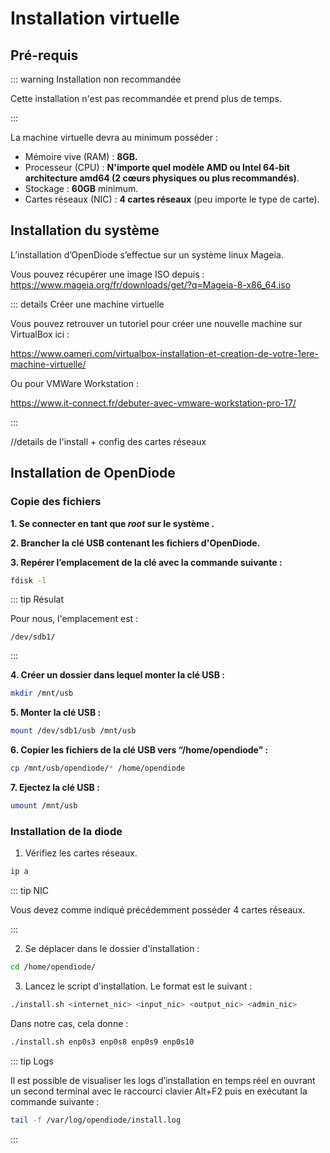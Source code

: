 # Installation virtuelle

## Pré-requis

::: warning Installation non recommandée

Cette installation n'est pas recommandée et prend plus de temps.

:::

La machine virtuelle devra au minimum posséder :

- Mémoire vive (RAM) : **8GB.** 
- Processeur (CPU) : **N'importe quel modèle AMD ou Intel 64-bit architecture amd64 (2 cœurs physiques ou plus recommandés)**.
- Stockage : **60GB** minimum.
- Cartes réseaux (NIC) : **4 cartes réseaux** (peu importe le type de carte).


## Installation du système


L’installation d’OpenDiode s’effectue sur un système linux Mageia.

Vous pouvez récupérer une image ISO depuis : https://www.mageia.org/fr/downloads/get/?q=Mageia-8-x86_64.iso

::: details Créer une machine virtuelle


Vous pouvez retrouver un tutoriel pour créer une nouvelle machine sur VirtualBox ici :

https://www.oameri.com/virtualbox-installation-et-creation-de-votre-1ere-machine-virtuelle/

Ou pour VMWare Workstation :

https://www.it-connect.fr/debuter-avec-vmware-workstation-pro-17/


:::

//details de l'install + config des cartes réseaux

## Installation de OpenDiode

### Copie des fichiers

**1. Se connecter en tant que *root* sur le système .** 

**2. Brancher la clé USB contenant les fichiers d'OpenDiode.**

**3. Repérer l’emplacement de la clé avec la commande suivante :** 

```sh
fdisk -l
```

::: tip Résulat

Pour nous, l'emplacement est :
```
/dev/sdb1/
```
:::

**4. Créer un dossier dans lequel monter la clé USB :**

```sh
mkdir /mnt/usb
```

**5. Monter la clé USB :**

```sh
mount /dev/sdb1/usb /mnt/usb
```

**6. Copier les fichiers de la clé USB vers “/home/opendiode” :**

```sh
cp /mnt/usb/opendiode/* /home/opendiode
```

**7. Ejectez la clé USB :**

```sh
umount /mnt/usb
```

### Installation de la diode

1. Vérifiez les cartes réseaux.

```sh
ip a
```

::: tip NIC

Vous devez comme indiqué précédemment posséder 4 cartes réseaux.

:::

2. Se déplacer dans le dossier d'installation :


```sh
cd /home/opendiode/
```

3. Lancez le script d'installation. Le format est le suivant :

```sh
./install.sh <internet_nic> <input_nic> <output_nic> <admin_nic>
```

Dans notre cas, cela donne :

```sh
./install.sh enp0s3 enp0s8 enp0s9 enp0s10
```

::: tip Logs

Il est possible de visualiser les logs d’installation en temps réel en ouvrant un second terminal avec le raccourci clavier Alt+F2 puis en exécutant la commande suivante :

```sh
tail -f /var/log/opendiode/install.log
```
:::